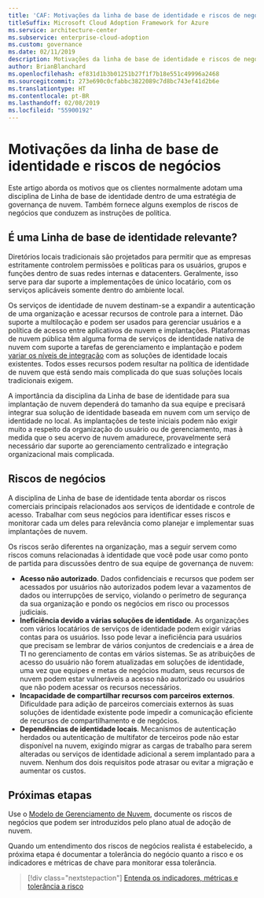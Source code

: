 ```yaml
---
title: 'CAF: Motivações da linha de base de identidade e riscos de negócios'
titleSuffix: Microsoft Cloud Adoption Framework for Azure
ms.service: architecture-center
ms.subservice: enterprise-cloud-adoption
ms.custom: governance
ms.date: 02/11/2019
description: Motivações da linha de base de identidade e riscos de negócios
author: BrianBlanchard
ms.openlocfilehash: ef831d1b3b01251b27f1f7b18e551c49996a2468
ms.sourcegitcommit: 273e690c0cfabbc3822089c7d8bc743ef41d2b6e
ms.translationtype: HT
ms.contentlocale: pt-BR
ms.lasthandoff: 02/08/2019
ms.locfileid: "55900192"
---
```

# <a name="identity-baseline-motivations-and-business-risks"></a>Motivações da linha de base de identidade e riscos de negócios

Este artigo aborda os motivos que os clientes normalmente adotam uma disciplina de Linha de base de identidade dentro de uma estratégia de governança de nuvem. Também fornece alguns exemplos de riscos de negócios que conduzem as instruções de política.

<!-- markdownlint-disable MD026 -->

## <a name="is-identity-baseline-relevant"></a>É uma Linha de base de identidade relevante?

Diretórios locais tradicionais são projetados para permitir que as empresas estritamente controlem permissões e políticas para os usuários, grupos e funções dentro de suas redes internas e datacenters. Geralmente, isso serve para dar suporte a implementações de único locatário, com os serviços aplicáveis somente dentro do ambiente local.

Os serviços de identidade de nuvem destinam-se a expandir a autenticação de uma organização e acessar recursos de controle para a internet. Dão suporte a multilocação e podem ser usados para gerenciar usuários e a política de acesso entre aplicativos de nuvem e implantações. Plataformas de nuvem pública têm alguma forma de serviços de identidade nativa de nuvem com suporte a tarefas de gerenciamento e implantação e podem [variar os níveis de integração](../../decision-guides/identity/overview.md) com as soluções de identidade locais existentes. Todos esses recursos podem resultar na política de identidade de nuvem que está sendo mais complicada do que suas soluções locais tradicionais exigem.

A importância da disciplina da Linha de base de identidade para sua implantação de nuvem dependerá do tamanho da sua equipe e precisará integrar sua solução de identidade baseada em nuvem com um serviço de identidade no local. As implantações de teste iniciais podem não exigir muito a respeito da organização do usuário ou de gerenciamento, mas à medida que o seu acervo de nuvem amadurece, provavelmente será necessário dar suporte ao gerenciamento centralizado e integração organizacional mais complicada.

## <a name="business-risk"></a>Riscos de negócios

A disciplina de Linha de base de identidade tenta abordar os riscos comerciais principais relacionados aos serviços de identidade e controle de acesso. Trabalhar com seus negócios para identificar esses riscos e monitorar cada um deles para relevância como planejar e implementar suas implantações de nuvem.

Os riscos serão diferentes na organização, mas a seguir servem como riscos comuns relacionadas à identidade que você pode usar como ponto de partida para discussões dentro de sua equipe de governança de nuvem:

- **Acesso não autorizado**. Dados confidenciais e recursos que podem ser acessados por usuários não autorizados podem levar a vazamentos de dados ou interrupções de serviço, violando o perímetro de segurança da sua organização e pondo os negócios em risco ou processos judiciais.
- **Ineficiência devido a várias soluções de identidade**. As organizações com vários locatários de serviços de identidade podem exigir várias contas para os usuários. Isso pode levar a ineficiência para usuários que precisam se lembrar de vários conjuntos de credenciais e a área de TI no gerenciamento de contas em vários sistemas. Se as atribuições de acesso do usuário não forem atualizadas em soluções de identidade, uma vez que equipes e metas de negócios mudam, seus recursos de nuvem podem estar vulneráveis a acesso não autorizado ou usuários que não podem acessar os recursos necessários.
- **Incapacidade de compartilhar recursos com parceiros externos**. Dificuldade para adição de parceiros comerciais externos às suas soluções de identidade existente pode impedir a comunicação eficiente de recursos de compartilhamento e de negócios.
- **Dependências de identidade locais**. Mecanismos de autenticação herdados ou autenticação de multifator de terceiros pode não estar disponível na nuvem, exigindo migrar as cargas de trabalho para serem alteradas ou serviços de identidade adicional a serem implantado para a nuvem. Nenhum dos dois requisitos pode atrasar ou evitar a migração e aumentar os custos.

## <a name="next-steps"></a>Próximas etapas

Use o [Modelo de Gerenciamento de Nuvem](./template.md), documente os riscos de negócios que podem ser introduzidos pelo plano atual de adoção de nuvem.

Quando um entendimento dos riscos de negócios realista é estabelecido, a próxima etapa é documentar a tolerância do negócio quanto a risco e os indicadores e métricas de chave para monitorar essa tolerância.

> [!div class="nextstepaction"]
> [Entenda os indicadores, métricas e tolerância a risco](./metrics-tolerance.md)